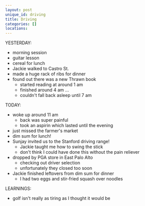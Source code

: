 ```yaml
---
layout: post
unique_id: driving
title: Driving
categories: []
locations: 
---
```


YESTERDAY:
* morning session
* guitar lesson
* cereal for lunch
* Jackie walked to Castro St.
* made a huge rack of ribs for dinner
* found out there was a new Thrawn book
  * started reading at around 1 am
  * finished around 4 am ...
  * couldn't fall back asleep until 7 am

TODAY:
* woke up around 11 am
  * back was super painful
  * took an aspirin which lasted until the evening
* just missed the farmer's market
* dim sum for lunch!
* Sunjay invited us to the Stanford driving range!
  * Jackie taught me how to swing the stick
  * don't think I could have done this without the pain reliever
* dropped by PGA store in East Palo Alto
  * checking out driver selection
  * unfortunately they closed too soon
* Jackie finished leftovers from dim sum for dinner
  * I had two eggs and stir-fried squash over noodles

LEARNINGS:
* golf isn't really as tiring as I thought it would be
